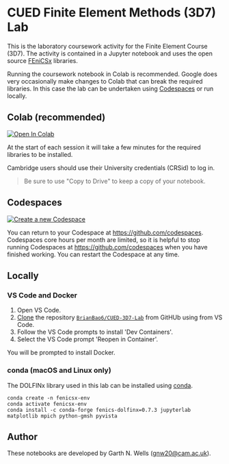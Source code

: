 # CUED Finite Element Methods (3D7) Lab

This is the laboratory coursework activity for the Finite Element Course
(3D7). The activity is contained in a Jupyter notebook and uses the open
source [FEniCSx](https://fenicsproject.org/) libraries.

Running the coursework notebook in Colab is recommended. Google does
very occasionally make changes to Colab that can break the required
libraries. In this case the lab can be undertaken using
[Codespaces](https://github.com/codespaces) or run locally.


## Colab (recommended)

[![Open In Colab](https://colab.research.google.com/assets/colab-badge.svg)](https://colab.research.google.com/github/BrianBao6/CUED-3D7-Lab)

At the start of each session it will take a few minutes for the required
libraries to be installed.

Cambridge users should use their University credentials (CRSid) to log
in.

> Be sure to use "Copy to Drive" to keep a copy of your notebook.


## Codespaces

[![Create a new Codespace](https://github.com/codespaces/badge.svg)](https://codespaces.new/garth-wells/CUED-3D7-Lab)

You can return to your Codespace at https://github.com/codespaces.
Codespaces core hours per month are limited, so it is helpful to stop
running Codespaces at https://github.com/codespaces when you have
finished working. You can restart the Codespace at any time.


## Locally

### VS Code and Docker

1. Open VS Code.
2. [Clone](https://code.visualstudio.com/docs/sourcecontrol/intro-to-git#_clone-a-repository-locally)
   the repository
   [`BrianBao6/CUED-3D7-Lab`](https://github.com/BrianBao6/CUED-3D7-Lab)
   from GitHUb using from VS Code.
3. Follow the VS Code prompts to install 'Dev Containers'.
4. Select the VS Code prompt 'Reopen in Container'.

You will be prompted to install Docker.

### conda (macOS and Linux only)

The DOLFINx library used in this lab can be installed using
[conda](https://conda.io).

```shell
conda create -n fenicsx-env
conda activate fenicsx-env
conda install -c conda-forge fenics-dolfinx=0.7.3 jupyterlab matplotlib mpich python-gmsh pyvista
```


## Author

These notebooks are developed by Garth N. Wells (<gnw20@cam.ac.uk>).

